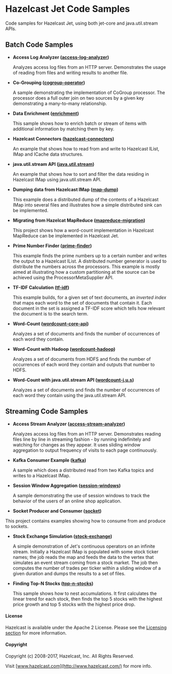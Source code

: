 # Hazelcast Jet Code Samples

Code samples for Hazelcast Jet, using both jet-core and java.util.stream APIs.


## Batch Code Samples

- **Access Log Analyzer ([access-log-analyzer](https://github.com/hazelcast/hazelcast-jet-code-samples/tree/0.4-maintenance/batch/access-log-analyzer))**

  Analyzes access log files from an HTTP server. Demonstrates the usage of reading from files and writing results to another file.

- **Co-Grouping ([cogroup-operator](https://github.com/hazelcast/hazelcast-jet-code-samples/tree/0.4-maintenance/batch/cogroup-operator))**

  A sample demonstrating the implementation of CoGroup processor. The processor
  does a full outer join on two sources by a given key demonstrating a
  many-to-many relationship.
  	
- **Data Enrichment ([enrichment](https://github.com/hazelcast/hazelcast-jet-code-samples/tree/0.4-maintenance/batch/enrichment))** 

	This sample shows how to enrich batch or stream of items with additional
   information by matching them by key. 
	
- **Hazelcast Connectors ([hazelcast-connectors](https://github.com/hazelcast/hazelcast-jet-code-samples/tree/0.4-maintenance/batch/hazelcast-connectors))**

	An example that shows how to read from and write to Hazelcast IList, IMap and ICache data structures.
	
- **java.util.stream API ([java.util.stream](https://github.com/hazelcast/hazelcast-jet-code-samples/tree/0.4-maintenance/batch/java.util.stream))**   

	An example that shows how to sort and filter the data residing in Hazelcast IMap using java.util.stream API. 
	
- **Dumping data from Hazelcast IMap ([map-dump](https://github.com/hazelcast/hazelcast-jet-code-samples/tree/0.4-maintenance/batch/map-dump))**   

	 This example does a distributed dump of the contents of a Hazelcast IMap
   into several files and illustrates how a simple distributed
   sink can be implemented.
	
- **Migrating from Hazelcat MapReduce ([mapreduce-migration](https://github.com/hazelcast/hazelcast-jet-code-samples/tree/0.4-maintenance/batch/mapreduce-migration))**  

	This project shows how a word-count implementation in Hazelcast MapReduce can be implemented in Hazelcast Jet.
	
- **Prime Number Finder ([prime-finder](https://github.com/hazelcast/hazelcast-jet-code-samples/tree/0.4-maintenance/batch/prime-finder))** 

	This example finds the prime numbers up to a certain number and writes
   the output to a Hazelcast IList. A distributed number generator is
   used to distribute the numbers across the processors. This example is
   mostly aimed at illustrating how a custom partitioning at the source can
   be achieved using the ProcessorMetaSupplier API.
	
- **TF-IDF Calculation ([tf-idf](https://github.com/hazelcast/hazelcast-jet-code-samples/tree/0.4-maintenance/batch/tf-idf))** 

	This example builds, for a given set of text documents, an <em>inverted index</em> that
   maps each word to the set of documents that contain it. Each document in
   the set is assigned a TF-IDF score which tells how relevant the document
   is to the search term.
	
- **Word-Count ([wordcount-core-api](https://github.com/hazelcast/hazelcast-jet-code-samples/tree/0.4-maintenance/batch/wordcount-core-api))**

	Analyzes a set of documents and finds the number of occurrences of each word they contain.
	
- **Word-Count with Hadoop ([wordcount-hadoop](https://github.com/hazelcast/hazelcast-jet-code-samples/tree/0.4-maintenance/batch/wordcount-hadoop))**

	Analyzes a set of documents from HDFS and finds the number of occurrences of each word they contain and outputs that number to HDFS.

	
- **Word-Count with java.util.stream API ([wordcount-j.u.s](https://github.com/hazelcast/hazelcast-jet-code-samples/tree/0.4-maintenance/batch/wordcount-j.u.s))**

	Analyzes a set of documents and finds the number of occurrences of each word they contain using the java.util.stream API.

	
	

## Streaming Code Samples


- **Access Stream Analyzer ([access-stream-analyzer](https://github.com/hazelcast/hazelcast-jet-code-samples/tree/0.4-maintenance/streaming/access-stream-analyzer))**

	 Analyzes access log files from an HTTP server. Demonstrates reading files line by
 line in streaming fashion - by running indefinitely and watching for changes as they appear. It uses sliding window aggregation to output frequency of visits to each page continuously.

	
- **Kafka Consumer Example ([kafka](https://github.com/hazelcast/hazelcast-jet-code-samples/tree/0.4-maintenance/streaming/kafka))**

	A sample which does a distributed read from two Kafka topics and writes to a Hazelcast IMap.

- **Session Window Aggregation ([session-windows](https://github.com/hazelcast/hazelcast-jet-code-samples/tree/0.4-maintenance/streaming/session-windows))**

  A sample demonstrating the use of session windows to track the behavior of the users of an online shop application.
  
- **Socket Producer and Consumer ([socket](https://github.com/hazelcast/hazelcast-jet-code-samples/tree/0.4-maintenance/streaming/socket))**

 This project contains examples showing how to consume from and produce to sockets.
	
- **Stock Exchange Simulation ([stock-exchange](https://github.com/hazelcast/hazelcast-jet-code-samples/tree/0.4-maintenance/streaming/stock-exchange))**

	A simple demonstration of Jet's continuous operators on an infinite stream. Initially a Hazelcast IMap is populated with some stock ticker names; the job reads the map and feeds the data to the vertex that simulates an event stream coming from a stock market. The job then computes the number of trades per ticker within a sliding window of a given duration and dumps the results to a set of files.
	
- **Finding Top-N Stocks ([top-n-stocks](https://github.com/hazelcast/hazelcast-jet-code-samples/tree/0.4-maintenance/streaming/top-n-stocks))**

	This sample shows how to nest accumulations. It first calculates the linear trend for each stock, then finds the top 5 stocks with the highest price growth and top 5 stocks with the highest price drop.
	

#### License

Hazelcast is available under the Apache 2 License. Please see the [Licensing section](http://docs.hazelcast.org/docs/latest/manual/html-single/index.html#licensing) for more information.

#### Copyright

Copyright (c) 2008-2017, Hazelcast, Inc. All Rights Reserved.

Visit [www.hazelcast.com](http://www.hazelcast.com/) for more info.
